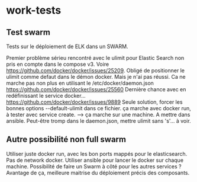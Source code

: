 # work-tests

## Test swarm 

Tests sur le déploiement de ELK dans un SWARM.

Premier problème sérieu rencontré avec le ulimit pour Elastic Search non pris en compte dans le compose v3.
Voire https://github.com/docker/docker/issues/25209.
Obligé de positionner le ulimit comme defaut dans le démon docker. 
Mais je n'ai pas réussi. Ca ne marche pas non plus en utilisant le /etc/docker/daemon.json https://github.com/docker/docker/issues/25560
Dernière chance avec en redéfinissant le service docker... https://github.com/docker/docker/issues/9889
Seule solution, forcer les bonnes options --default-ulimit dans ce fichier. ça marche avec docker run, à tester avec service create.
 --> ça marche sur une machine. A mettre dans ansible.
Peut-être tromp dans le daemon.json, mettre ulimit sans 's'... à voir.


## Autre possibilité non full swarm

Utiliser juste docker run, avec les bon ports mappés pour le elasticsearch.
Pas de network docker.
Utiliser ansible pour lancer le docker sur chaque machine.
Possibilité de faire un Swarm à côté pour les autres services ?
Avantage de ça, meilleure maitrise du déploiement précis des composants.